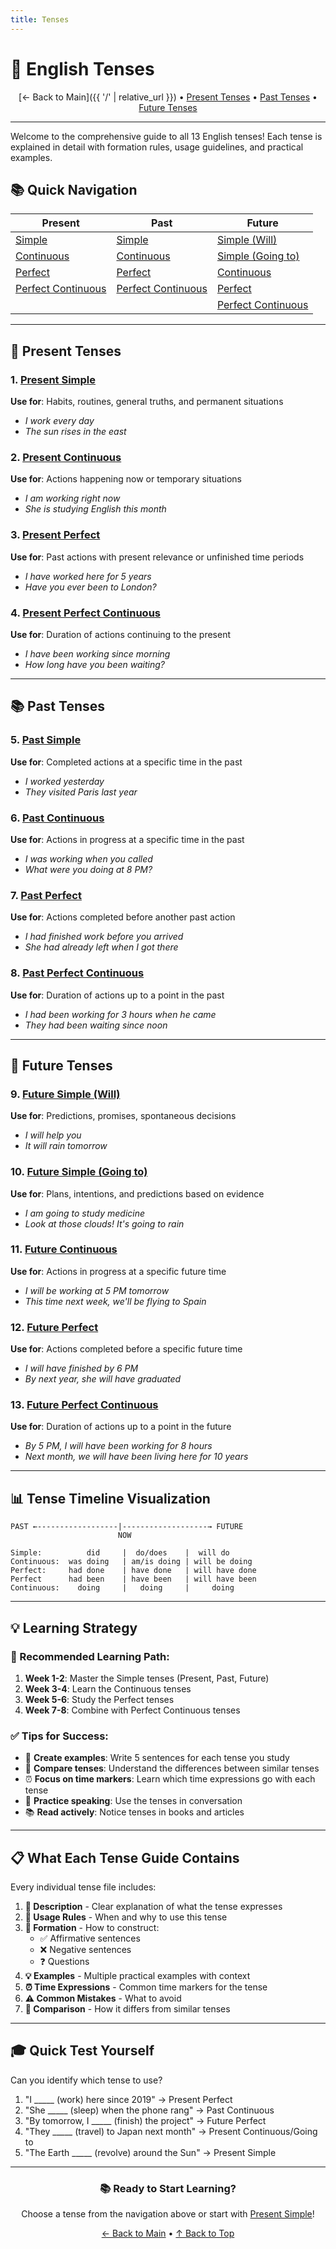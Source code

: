 ```yaml
---
title: Tenses
---
```


# 📖 English Tenses

<div align="center" markdown="1">

[← Back to Main]({{ '/' | relative_url }}) • [Present Tenses](#-present-tenses) • [Past Tenses](#-past-tenses) • [Future Tenses](#-future-tenses)

</div>

---

Welcome to the comprehensive guide to all 13 English tenses! Each tense is explained in detail with formation rules, usage guidelines, and practical examples.

## 📚 Quick Navigation

<div align="center" markdown="1">

<div class="table-responsive">

| Present | Past | Future |
|---------|------|--------|
| [Simple](01-present-simple.html) | [Simple](05-past-simple.html) | [Simple (Will)](09-future-simple-will.html) |
| [Continuous](02-present-continuous.html) | [Continuous](06-past-continuous.html) | [Simple (Going to)](10-future-going-to.html) |
| [Perfect](03-present-perfect.html) | [Perfect](07-past-perfect.html) | [Continuous](11-future-continuous.html) |
| [Perfect Continuous](04-present-perfect-continuous.html) | [Perfect Continuous](08-past-perfect-continuous.html) | [Perfect](12-future-perfect.html) |
| | | [Perfect Continuous](13-future-perfect-continuous.html) |

</div>

</div>

---

## 🎯 Present Tenses

### 1. [Present Simple](01-present-simple.html)
**Use for**: Habits, routines, general truths, and permanent situations
- *I work every day*
- *The sun rises in the east*

### 2. [Present Continuous](02-present-continuous.html)
**Use for**: Actions happening now or temporary situations
- *I am working right now*
- *She is studying English this month*

### 3. [Present Perfect](03-present-perfect.html)
**Use for**: Past actions with present relevance or unfinished time periods
- *I have worked here for 5 years*
- *Have you ever been to London?*

### 4. [Present Perfect Continuous](04-present-perfect-continuous.html)
**Use for**: Duration of actions continuing to the present
- *I have been working since morning*
- *How long have you been waiting?*

---

## 📚 Past Tenses

### 5. [Past Simple](05-past-simple.html)
**Use for**: Completed actions at a specific time in the past
- *I worked yesterday*
- *They visited Paris last year*

### 6. [Past Continuous](06-past-continuous.html)
**Use for**: Actions in progress at a specific time in the past
- *I was working when you called*
- *What were you doing at 8 PM?*

### 7. [Past Perfect](07-past-perfect.html)
**Use for**: Actions completed before another past action
- *I had finished work before you arrived*
- *She had already left when I got there*

### 8. [Past Perfect Continuous](08-past-perfect-continuous.html)
**Use for**: Duration of actions up to a point in the past
- *I had been working for 3 hours when he came*
- *They had been waiting since noon*

---

## 🚀 Future Tenses

### 9. [Future Simple (Will)](09-future-simple-will.html)
**Use for**: Predictions, promises, spontaneous decisions
- *I will help you*
- *It will rain tomorrow*

### 10. [Future Simple (Going to)](10-future-going-to.html)
**Use for**: Plans, intentions, and predictions based on evidence
- *I am going to study medicine*
- *Look at those clouds! It's going to rain*

### 11. [Future Continuous](11-future-continuous.html)
**Use for**: Actions in progress at a specific future time
- *I will be working at 5 PM tomorrow*
- *This time next week, we'll be flying to Spain*

### 12. [Future Perfect](12-future-perfect.html)
**Use for**: Actions completed before a specific future time
- *I will have finished by 6 PM*
- *By next year, she will have graduated*

### 13. [Future Perfect Continuous](13-future-perfect-continuous.html)
**Use for**: Duration of actions up to a point in the future
- *By 5 PM, I will have been working for 8 hours*
- *Next month, we will have been living here for 10 years*

---

## 📊 Tense Timeline Visualization

```
PAST ←------------------|-------------------→ FUTURE
                        NOW
     
Simple:          did     |  do/does    |  will do
Continuous:  was doing   | am/is doing | will be doing
Perfect:     had done    | have done   | will have done
Perfect      had been    | have been   | will have been
Continuous:    doing     |   doing     |     doing
```

---

## 💡 Learning Strategy

### 🎯 Recommended Learning Path:

1. **Week 1-2**: Master the Simple tenses (Present, Past, Future)
2. **Week 3-4**: Learn the Continuous tenses
3. **Week 5-6**: Study the Perfect tenses
4. **Week 7-8**: Combine with Perfect Continuous tenses

### ✅ Tips for Success:

- 📝 **Create examples**: Write 5 sentences for each tense you study
- 🔄 **Compare tenses**: Understand the differences between similar tenses
- ⏰ **Focus on time markers**: Learn which time expressions go with each tense
- 💬 **Practice speaking**: Use the tenses in conversation
- 📚 **Read actively**: Notice tenses in books and articles

---

## 📋 What Each Tense Guide Contains

Every individual tense file includes:

1. **📖 Description** - Clear explanation of what the tense expresses
2. **🎯 Usage Rules** - When and why to use this tense
3. **🔧 Formation** - How to construct:
   - ✅ Affirmative sentences
   - ❌ Negative sentences
   - ❓ Questions
4. **💡 Examples** - Multiple practical examples with context
5. **⏰ Time Expressions** - Common time markers for the tense
6. **⚠️ Common Mistakes** - What to avoid
7. **🔄 Comparison** - How it differs from similar tenses

---

## 🎓 Quick Test Yourself

Can you identify which tense to use?

1. "I _____ (work) here since 2019" → Present Perfect
2. "She _____ (sleep) when the phone rang" → Past Continuous
3. "By tomorrow, I _____ (finish) the project" → Future Perfect
4. "They _____ (travel) to Japan next month" → Present Continuous/Going to
5. "The Earth _____ (revolve) around the Sun" → Present Simple

---

<div align="center" markdown="1">

### 📚 Ready to Start Learning?

Choose a tense from the navigation above or start with [Present Simple](01-present-simple.html)!

[← Back to Main](../) • [↑ Back to Top](#-english-tenses)

</div>